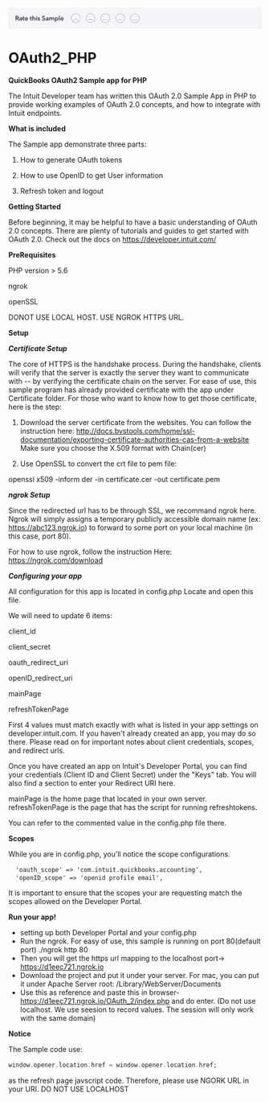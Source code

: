 [![Sample Banner](views/Sample.png)][ss1]

# OAuth2_PHP



**QuickBooks OAuth2 Sample app for PHP**

The Intuit Developer team has written this OAuth 2.0 Sample App in PHP to provide working examples of OAuth 2.0 concepts, and how to integrate with Intuit endpoints.

**What is included**

The Sample app demonstrate three parts:

1) How to generate OAuth tokens 

2) How to use OpenID to get User information 

3) Refresh token and logout

**Getting Started**

Before beginning, it may be helpful to have a basic understanding of OAuth 2.0 concepts. There are plenty of tutorials and guides to get started with OAuth 2.0. Check out the docs on https://developer.intuit.com/

**PreRequisites**

PHP version > 5.6

ngrok

openSSL

DONOT USE LOCAL HOST. USE NGROK HTTPS URL.

**Setup**

***Certificate Setup***

The core of HTTPS is the handshake process. During the handshake, clients will verify that the server is exactly the server they want to communicate with -- by verifying the certificate chain on the server. For ease of use, this sample program has already provided certificate with the app under Certificate folder. For those who want to know how to get those certificate, here is the step:

1) Download the server certificate from the websites. You can follow the instruction here: <http://docs.bvstools.com/home/ssl-documentation/exporting-certificate-authorities-cas-from-a-website> Make sure you choose the X.509 format with Chain(cer)

2) Use OpenSSL to convert the crt file to pem file: 

openssl x509 -inform der -in certificate.cer -out certificate.pem


***ngrok Setup***

Since the redirected url has to be through SSL, we recommand ngrok here. Ngrok will simply assigns a temporary publicly accessible domain name (ex: https://abc123.ngrok.io) to forward to some port on your local machine (in this case, port 80).

For how to use ngrok, follow the instruction Here: <https://ngrok.com/download>


***Configuring your app***

All configuration for this app is located in config.php Locate and open this file.

We will need to update 6 items:

client_id

client_secret

oauth_redirect_uri

openID_redirect_uri

mainPage

refreshTokenPage


First 4 values must match exactly with what is listed in your app settings on developer.intuit.com. If you haven't already created an app, you may do so there. Please read on for important notes about client credentials, scopes, and redirect urls.

Once you have created an app on Intuit's Developer Portal, you can find your credentials (Client ID and Client Secret) under the "Keys" tab. You will also find a section to enter your Redirect URI here.

mainPage is the home page that located in your own server.
refreshTokenPage is the page that has the script for running refreshtokens.

You can refer to the commented value in the config.php file there. 

**Scopes**

While you are in config.php, you'll notice the scope configurations.

      'oauth_scope' => 'com.intuit.quickbooks.accounting',
      'openID_scope' => 'openid profile email',

It is important to ensure that the scopes your are requesting match the scopes allowed on the Developer Portal. 

**Run your app!**

* setting up both Developer Portal and your config.php
* Run the ngrok. For easy of use, this sample is running on port 80(default port)
    ./ngrok http 80 
* Then you will get the https url mapping to the localhost port-> https://d1eec721.ngrok.io
* Download the project and put it under your server. For mac, you can put it under Apache Server root: /Library/WebServer/Documents
* Use this as reference and paste this in browser-
    https://d1eec721.ngrok.io/OAuth_2/index.php and do enter.
  (Do not use localhost. We use seesion to record values. The session will only work with the same domain)

**Notice**

The Sample code use:
~~~php
window.opener.location.href = window.opener.location.href;
~~~

as the refresh page javscript code. Therefore, please use NGORK URL in your URI. DO NOT USE LOCALHOST

[ss1]: https://help.developer.intuit.com/s/samplefeedback?cid=9010&repoName=OAuth2_PHP
